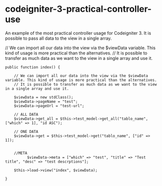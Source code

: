 # codeigniter-3-practical-controller-use
 An example of the most practical controller usage for Codeigniter 3. It is possible to pass all data to the view in a single array.

// We can import all our data into the view via the $viewData variable. This kind of usage is more practical than the alternatives.
// It is possible to transfer as much data as we want to the view in a single array and use it.


    public function index() {

        // We can import all our data into the view via the $viewData variable. This kind of usage is more practical than the alternatives.
        // It is possible to transfer as much data as we want to the view in a single array and use it.

        $viewData = new stdClass();
        $viewData->pageName = "test";
        $viewData->pageUrl = "test-url";

        // ALL DATA
        $viewData->get_all = $this->test_model->get_all("tablo_name", ["which" => 1], "id ASC");

        // ONE DATA
        $viewData->get = $this->test_model->get("tablo_name", ["id" => 1]);


        //META
		      $viewData->meta = ["which" => "test", "title" => "Test title", "desc" => "test descrptions"];

        $this->load->view("index", $viewData);

    }
